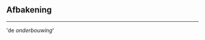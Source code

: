 <!-- .slide: data-background="#009EE0"> -->
<!-- .slide: data-background-image="css/theme/images/bg-vr-2.jpg"> -->
<!-- .slide: data-background-size="cover"> -->

## Afbakening
---
'de *onderbouwing*'